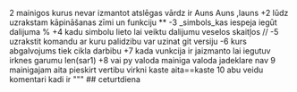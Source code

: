 2 mainigos kurus nevar izmantot atslēgas vārdz ir Auns Auns ,launs +2 lūdz uzrakstam kāpināšanas zīmi un funkciju ** -3 _simbols_kas iespeja iegūt dalijuma  % +4 kadu simbolu lieto lai veiktu dalijumu veselos skaitļos // -5 uzrakstit komandu ar kuru palidzibu var uzinat git versiju -6 kurs abgalvojums tiek cikla darbibu +7 kada vunkcija ir jaizmanto lai iegutuv irknes garumu len(sar1) +8 vai py valoda mainiga valoda jadeklare nav 9 mainigajam aita pieskirt vertibu virkni kaste aita==kaste 10 abu veidu komentari kadi ir """ ##   c e t u r t d i e n a  
 